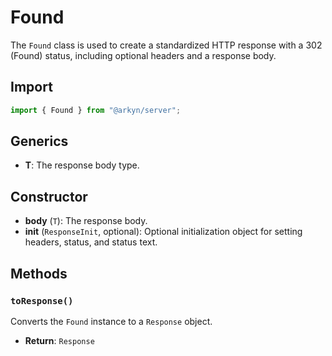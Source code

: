 # Found

The `Found` class is used to create a standardized HTTP response with a 302 (Found) status, including optional headers and a response body.

## Import

```ts
import { Found } from "@arkyn/server";
```

## Generics

- **T**: The response body type.

## Constructor

- **body** (`T`): The response body.
- **init** (`ResponseInit`, optional): Optional initialization object for setting headers, status, and status text.

## Methods

### `toResponse()`

Converts the `Found` instance to a `Response` object.

- **Return**: `Response`
